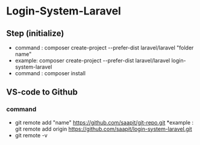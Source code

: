 # Login-System-Laravel

## Step (initialize) 
* command : composer create-project --prefer-dist laravel/laravel "folder name"
* example: composer create-project --prefer-dist laravel/laravel login-system-laravel 
* command : composer install

## VS-code to Github
### command
* git remote add "name" https://github.com/saapit/git-repo.git
*example : git remote add origin https://github.com/saapit/login-system-laravel.git
* git remote -v
